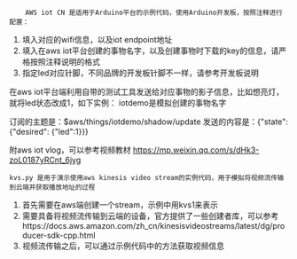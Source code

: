         AWS iot CN 是适用于Arduino平台的示例代码，使用Arduino开发板，按照注释进行配置：
1. 填入对应的wifi信息，以及iot endpoint地址
2. 填入在aws iot平台创建的事物名字，以及创建事物时下载的key的信息，请严格按照注释说明的格式
3. 指定led对应针脚，不同品牌的开发板针脚不一样，请参考开发板说明

在aws iot平台端利用自带的测试工具发送给对应事物的影子信息，比如想亮灯，就将led状态改成1，如下实例：
iotdemo是模拟创建的事物名字

订阅的主题是：$aws/things/iotdemo/shadow/update
发送的内容是：{"state": {"desired": {"led":1}}}

附aws iot vlog，可以参考视频教材
https://mp.weixin.qq.com/s/dHk3-zoL0187yRCnt_6jyg


	kvs.py 是用于演示使用aws kinesis video stream的实例代码，用于模拟将视频流传输到云端并获取播放地址的过程
1. 首先需要在aws端创建一个stream，示例中用kvs1来表示
2. 需要具备将视频流传输到云端的设备，官方提供了一些创建者库，可以参考https://docs.aws.amazon.com/zh_cn/kinesisvideostreams/latest/dg/producer-sdk-cpp.html
3. 视频流传输之后，可以通过示例代码中的方法获取视频信息

